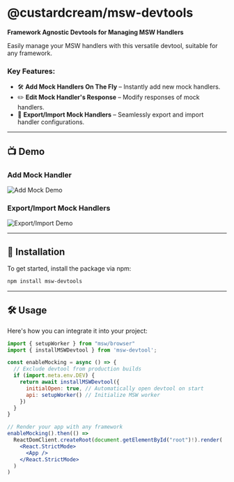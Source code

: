 # @custardcream/msw-devtools

**Framework Agnostic Devtools for Managing MSW Handlers**

Easily manage your MSW handlers with this versatile devtool, suitable for any framework.

### Key Features:

- 🛠 **Add Mock Handlers On The Fly** – Instantly add new mock handlers.
- ✏️ **Edit Mock Handler's Response** – Modify responses of mock handlers.
- 🔄 **Export/Import Mock Handlers** – Seamlessly export and import handler configurations.

---

## 📺 Demo

### Add Mock Handler

![Add Mock Demo](https://github.com/user-attachments/assets/32a3c68b-b58f-426b-9813-bfacbdbd843f)

### Export/Import Mock Handlers

![Export/Import Demo](https://github.com/user-attachments/assets/26814706-ac15-47c5-8603-f7acc14b5342)

---

## 🚀 Installation

To get started, install the package via npm:

```bash
npm install msw-devtools
```

---

## 🛠 Usage

Here's how you can integrate it into your project:

```jsx
import { setupWorker } from "msw/browser"
import { installMSWDevtool } from 'msw-devtool';

const enableMocking = async () => {
  // Exclude devtool from production builds
  if (import.meta.env.DEV) {
    return await installMSWDevtool({
      initialOpen: true, // Automatically open devtool on start
      api: setupWorker() // Initialize MSW worker
    })
  }
}

// Render your app with any framework
enableMocking().then(() =>
  ReactDomClient.createRoot(document.getElementById("root")!).render(
    <React.StrictMode>
      <App />
    </React.StrictMode>
  )
)
```
